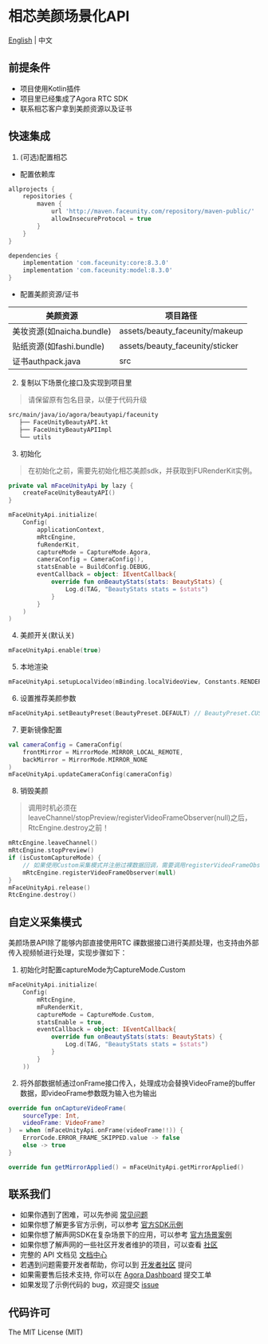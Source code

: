 # 相芯美颜场景化API

[English](README.md) | 中文

## 前提条件
- 项目使用Kotlin插件
- 项目里已经集成了Agora RTC SDK
- 联系相芯客户拿到美颜资源以及证书

## 快速集成
1. (可选)配置相芯
- 配置依赖库
```groovy
allprojects {
    repositories {
        maven {
            url 'http://maven.faceunity.com/repository/maven-public/'
            allowInsecureProtocol = true
        }
    }
}

dependencies {
    implementation 'com.faceunity:core:8.3.0'
    implementation 'com.faceunity:model:8.3.0'
}
```
- 配置美颜资源/证书

| 美颜资源                 | 项目路径                            |
|----------------------|---------------------------------|
| 美妆资源(如naicha.bundle) | assets/beauty_faceunity/makeup  |
| 贴纸资源(如fashi.bundle)  | assets/beauty_faceunity/sticker |
| 证书authpack.java      | src                             |

2. 复制以下场景化接口及实现到项目里
> 请保留原有包名目录，以便于代码升级
```xml
src/main/java/io/agora/beautyapi/faceunity
   ├── FaceUnityBeautyAPI.kt
   ├── FaceUnityBeautyAPIImpl
   └── utils
```

3. 初始化

> 在初始化之前，需要先初始化相芯美颜sdk，并获取到FURenderKit实例。

```kotlin
private val mFaceUnityApi by lazy {
    createFaceUnityBeautyAPI()
}

mFaceUnityApi.initialize(
    Config(
        applicationContext,
        mRtcEngine,
        fuRenderKit,
        captureMode = CaptureMode.Agora,
        cameraConfig = CameraConfig(),
        statsEnable = BuildConfig.DEBUG,
        eventCallback = object: IEventCallback{
            override fun onBeautyStats(stats: BeautyStats) {
                Log.d(TAG, "BeautyStats stats = $stats")
            }
        }
    )
)
```

4. 美颜开关(默认关)
```kotlin
mFaceUnityApi.enable(true)
```

5. 本地渲染
```kotlin
mFaceUnityApi.setupLocalVideo(mBinding.localVideoView, Constants.RENDER_MODE_FIT)
```

6. 设置推荐美颜参数
```kotlin
mFaceUnityApi.setBeautyPreset(BeautyPreset.DEFAULT) // BeautyPreset.CUSTOM：关闭推荐美颜参数
```

7. 更新镜像配置
```kotlin
val cameraConfig = CameraConfig(
    frontMirror = MirrorMode.MIRROR_LOCAL_REMOTE,
    backMirror = MirrorMode.MIRROR_NONE
)
mFaceUnityApi.updateCameraConfig(cameraConfig)
```


8. 销毁美颜

> 调用时机必须在leaveChannel/stopPreview/registerVideoFrameObserver(null)之后，RtcEngine.destroy之前！

```kotlin
mRtcEngine.leaveChannel()
mRtcEngine.stopPreview()
if (isCustomCaptureMode) {
    // 如果使用Custom采集模式并注册过裸数据回调，需要调用registerVideoFrameObserver将observer置空
    mRtcEngine.registerVideoFrameObserver(null)
}
mFaceUnityApi.release()
RtcEngine.destroy()
```

## 自定义采集模式
美颜场景API除了能够内部直接使用RTC 祼数据接口进行美颜处理，也支持由外部传入视频帧进行处理，实现步骤如下：

1. 初始化时配置captureMode为CaptureMode.Custom
```kotlin
mFaceUnityApi.initialize(
    Config(
        mRtcEngine,
        mFuRenderKit,
        captureMode = CaptureMode.Custom,
        statsEnable = true,
        eventCallback = object: IEventCallback{
            override fun onBeautyStats(stats: BeautyStats) {
                Log.d(TAG, "BeautyStats stats = $stats")
            }
        }
    ))
```
2. 将外部数据帧通过onFrame接口传入，处理成功会替换VideoFrame的buffer数据，即videoFrame参数既为输入也为输出
```kotlin
override fun onCaptureVideoFrame(
    sourceType: Int,
    videoFrame: VideoFrame?
)  = when (mFaceUnityApi.onFrame(videoFrame!!)) {
    ErrorCode.ERROR_FRAME_SKIPPED.value -> false
    else -> true
}

override fun getMirrorApplied() = mFaceUnityApi.getMirrorApplied()
```

## 联系我们

- 如果你遇到了困难，可以先参阅 [常见问题](https://docs.agora.io/cn/faq)
- 如果你想了解更多官方示例，可以参考 [官方SDK示例](https://github.com/AgoraIO)
- 如果你想了解声网SDK在复杂场景下的应用，可以参考 [官方场景案例](https://github.com/AgoraIO-usecase)
- 如果你想了解声网的一些社区开发者维护的项目，可以查看 [社区](https://github.com/AgoraIO-Community)
- 完整的 API 文档见 [文档中心](https://docs.agora.io/cn/)
- 若遇到问题需要开发者帮助，你可以到 [开发者社区](https://rtcdeveloper.com/) 提问
- 如果需要售后技术支持, 你可以在 [Agora Dashboard](https://dashboard.agora.io) 提交工单
- 如果发现了示例代码的 bug，欢迎提交 [issue](https://github.com/AgoraIO-Community/BeautyAPI/issues)

## 代码许可

The MIT License (MIT)